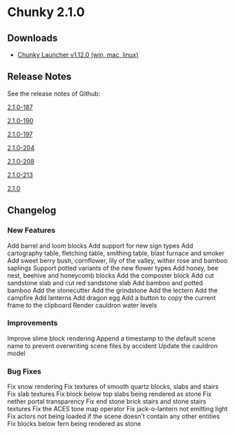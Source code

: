 Chunky 2.1.0
============

## Downloads

* [Chunky Launcher v1.12.0 (win, mac, linux)](https://chunkyupdate.lemaik.de/ChunkyLauncher.jar)

## Release Notes

See the release notes of Github:

[2.1.0-187](https://github.com/chunky-dev/chunky/releases/tag/2.1.0-187)

[2.1.0-190](https://github.com/chunky-dev/chunky/releases/tag/2.1.0-190)

[2.1.0-197](https://github.com/chunky-dev/chunky/releases/tag/2.1.0-197)

[2.1.0-204](https://github.com/chunky-dev/chunky/releases/tag/2.1.0-204)

[2.1.0-208](https://github.com/chunky-dev/chunky/releases/tag/2.1.0-208)

[2.1.0-213](https://github.com/chunky-dev/chunky/releases/tag/2.1.0-213)

[2.1.0](https://github.com/chunky-dev/chunky/releases/tag/2.1.0)

## Changelog

### New Features
Add barrel and loom blocks
Add support for new sign types
Add cartography table, fletching table, smithing table, blast furnace and smoker
Add sweet berry bush, cornflower, lily of the valley, wither rose and bamboo saplings
Support potted variants of the new flower types
Add honey, bee nest, beehive and honeycomb blocks
Add the composter block
Add cut sandstone slab and cut red sandstone slab
Add bamboo and potted bamboo
Add the stonecutter
Add the grindstone
Add the lectern
Add the campfire
Add lanterns
Add dragon egg
Add a button to copy the current frame to the clipboard
Render cauldron water levels

### Improvements
Improve slime block rendering
Append a timestamp to the default scene name to prevent overwriting scene files by accident
Update the cauldron model

### Bug Fixes
Fix snow rendering
Fix textures of smooth quartz blocks, slabs and stairs
Fix slab textures
Fix block below top slabs being rendered as stone
Fix nether portal transparency
Fix end stone brick stairs and stone stairs textures
Fix the ACES tone map operator
Fix jack-o-lantern not emitting light
Fix actors not being loaded if the scene doesn't contain any other entities
Fix blocks below fern being rendered as stone
